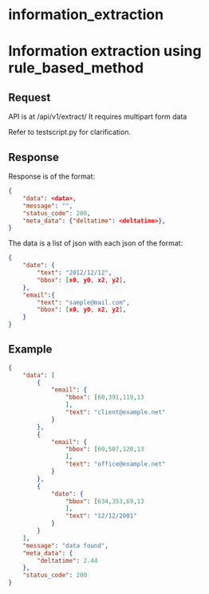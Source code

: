 # information_extraction

# Information extraction using rule_based_method

## Request

API is at /api/v1/extract/
It requires multipart form data

Refer to testscript.py for clarification.

## Response
Response is of the format:

```json
{
    "data": <data>,
    "message": "",
    "status_code": 200,
    "meta_data": {"deltatime": <deltatime>},
}
```

The data is a list of json with each json of the format:

```json
{
    "date": {
        "text": "2012/12/12",
        "bbox": [x0, y0, x2, y2],        
    },
    "email":{
        "text": "sample@mail.com",
        "bbox": [x0, y0, x2, y2],
    }
}
``` 

## Example
```json
{
    "data": [
        {
            "email": {
                "bbox": [60,391,119,13
                ],
                "text": "client@example.net"
            }
        },
        {
            "email": {
                "bbox": [60,507,120,13
                ],
                "text": "office@example.net"
            }
        },
        {
            "date": {
                "bbox": [634,353,69,13
                ],
                "text": "12/12/2001"
            }
        }
    ],
    "message": "data found",
    "meta_data": {
        "deltatime": 2.44
    },
    "status_code": 200
}

```